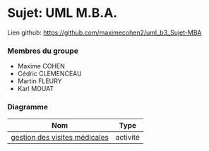 # Sujet: UML M.B.A.

Lien github: https://github.com/maximecohen2/uml_b3_Sujet-MBA

### Membres du groupe

  - Maxime COHEN
  - Cédric CLEMENCEAU
  - Martin FLEURY
  - Karl MOUAT

### Diagramme

|                        Nom                    |   Type   |
| --------------------------------------------- | -------- |
| [gestion des visites médicales]               | activité |


[gestion des visites médicales]: <https://www.lucidchart.com/invitations/accept/61654808-57a7-40a2-ba41-8890bdf2df89>
